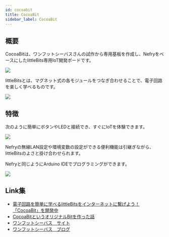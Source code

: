 ```yaml
---
id: cocoabit
title: CocoaBit
sidebar_label: CocoaBit
---
```


## 概要

CocoaBitは、ワンフットシーバスさんの試作から専用基板を作成し、NefryをベースにしたlittleBits専用IoT開発ボードです。

![](/img/docs/cocoabit/cocoabit.png)

littleBitsとは、マグネット式の各モジュールをつなぎ合わせることで、電子回路を楽しく学べるものです。

![](/img/docs/cocoabit/littlebits.jpg)

## 特徴

次のように簡単にボタンやLEDと接続でき、すぐにIoTを体験できます。

![](/img/docs/cocoabit/led.jpg)

Nefryの無線LAN設定や環境変数の設定ができる便利機能は引継ぎながら、littleBitsのよさと掛け合わせられます。

Nefryと同じようにArduino IDEでプログラミングができます。

![](https://dotstud.io/img/blog/016/17_cocoabit.gif)

## Link集

- [電子回路を簡単に学べるlittleBitsをインターネットに繋げよう！「CocoaBit」を開発中](https://dotstud.io/blog/cocoabit-littlebits-milkcocoa-nefry/)
- [CocoaBitというオリジナルBitを作った話](https://qiita.com/wamisnet/items/9bff0d8c4542d905e325)
- [ワンフットシーバス　サイト](https://www.1ft-seabass.jp/)
- [ワンフットシーバス　ブログ](https://www.1ft-seabass.jp/memo/tag/cocoabit/)
